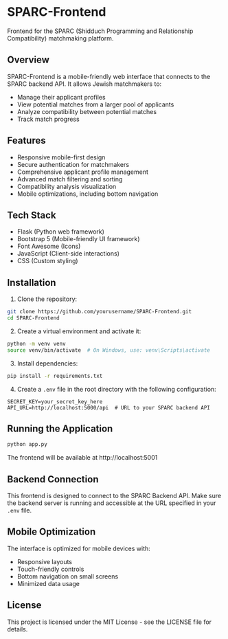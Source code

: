 # SPARC-Frontend

Frontend for the SPARC (Shidduch Programming and Relationship Compatibility) matchmaking platform.

## Overview

SPARC-Frontend is a mobile-friendly web interface that connects to the SPARC backend API. It allows Jewish matchmakers to:

- Manage their applicant profiles
- View potential matches from a larger pool of applicants
- Analyze compatibility between potential matches
- Track match progress

## Features

- Responsive mobile-first design
- Secure authentication for matchmakers
- Comprehensive applicant profile management
- Advanced match filtering and sorting
- Compatibility analysis visualization
- Mobile optimizations, including bottom navigation

## Tech Stack

- Flask (Python web framework)
- Bootstrap 5 (Mobile-friendly UI framework)
- Font Awesome (Icons)
- JavaScript (Client-side interactions)
- CSS (Custom styling)

## Installation

1. Clone the repository:
```bash
git clone https://github.com/yourusername/SPARC-Frontend.git
cd SPARC-Frontend
```

2. Create a virtual environment and activate it:
```bash
python -m venv venv
source venv/bin/activate  # On Windows, use: venv\Scripts\activate
```

3. Install dependencies:
```bash
pip install -r requirements.txt
```

4. Create a `.env` file in the root directory with the following configuration:
```
SECRET_KEY=your_secret_key_here
API_URL=http://localhost:5000/api  # URL to your SPARC backend API
```

## Running the Application

```bash
python app.py
```

The frontend will be available at http://localhost:5001

## Backend Connection

This frontend is designed to connect to the SPARC Backend API. Make sure the backend server is running and accessible at the URL specified in your `.env` file.

## Mobile Optimization

The interface is optimized for mobile devices with:
- Responsive layouts
- Touch-friendly controls
- Bottom navigation on small screens
- Minimized data usage

## License

This project is licensed under the MIT License - see the LICENSE file for details.